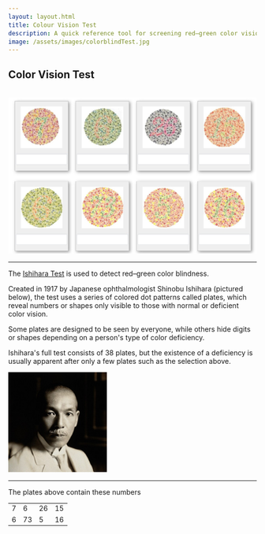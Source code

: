 ```yaml
---
layout: layout.html
title: Colour Vision Test
description: A quick reference tool for screening red–green color vision deficiency using a selection of Ishihara plates.
image: /assets/images/colorblindTest.jpg
---
```


<h2>Color Vision Test</h2>

<br>
<a href="/assets/images/colorblindTest.jpg" target="_blank">
    <img src="/assets/images/colorblindTest.jpg" alt="colorblind test">
</a>
<hr>

The [Ishihara Test](https://en.wikipedia.org/wiki/Ishihara_test) is used to detect red–green color blindness.

Created in 1917 by Japanese ophthalmologist Shinobu Ishihara (pictured below), the test uses a series of colored dot patterns called plates, which reveal numbers or shapes only visible to those with normal or deficient color vision.

Some plates are designed to be seen by everyone, while others hide digits or shapes depending on a person's type of color deficiency.

Ishihara's full test consists of 38 plates, but the existence of a deficiency is usually apparent after only a few plates such as the selection above.

<img class="profile_img" src="/assets/images/ShinobuIshihara.jpg" alt="石原 忍" width=200px>

<hr>

The plates above contain these numbers

<div class="center-table">
  <table class="grid-table">
  <tr>
    <td>7</td><td>6</td><td>26</td><td>15</td>
  </tr>
  <tr>
    <td>6</td><td>73</td><td>5</td><td>16</td>
  </tr>
</table>
</div>
